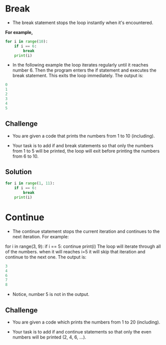 # Break

- The break statement stops the loop instantly when it's encountered.

**For example,**

```py
for i in range(10): 
    if i == 6:
        break
    print(i)
```

- In the following example the loop iterates regularly until it reaches number 6. Then the program enters the if statement and executes the break statement. This exits the loop immediately. The output is:
```py
0
1
2
3
4
5
```

## Challenge

- You are given a code that prints the numbers from 1 to 10 (including).
  
- Your task is to add if and break statements so that only the numbers from 1 to 5 will be printed, the loop will exit before printing the numbers from 6 to 10.

## Solution
```py
for i in range(1, 11):
    if i == 6:
        break
    print(i)
```
 
# Continue

- The continue statement stops the current iteration and continues to the next iteration. For example:

for i in range(3, 9):
    if i == 5:
        continue
    print(i)
The loop will iterate through all of the numbers. when it will reaches i=5 it will skip that iteration and continue to the next one. The output is:
```py
3
4
6
7
8
```
- Notice, number 5 is not in the output.

## Challenge

- You are given a code which prints the numbers from 1 to 20 (including).

- Your task is to add if and continue statements so that only the even numbers will be printed (2, 4, 6, ...). 
 
